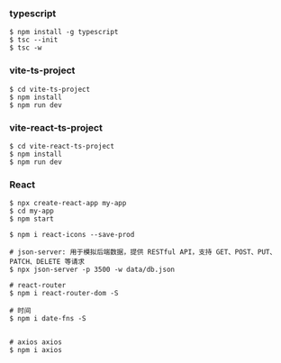 ### typescript

```shell
$ npm install -g typescript
$ tsc --init
$ tsc -w
```

###  vite-ts-project 
```shell
$ cd vite-ts-project
$ npm install
$ npm run dev
```

###  vite-react-ts-project 
```shell
$ cd vite-react-ts-project
$ npm install
$ npm run dev
```


### React
```shell
$ npx create-react-app my-app
$ cd my-app
$ npm start

$ npm i react-icons --save-prod

# json-server: 用于模拟后端数据，提供 RESTful API，支持 GET、POST、PUT、PATCH、DELETE 等请求
$ npx json-server -p 3500 -w data/db.json

# react-router
$ npm i react-router-dom -S

# 时间
$ npm i date-fns -S


# axios axios
$ npm i axios


```
